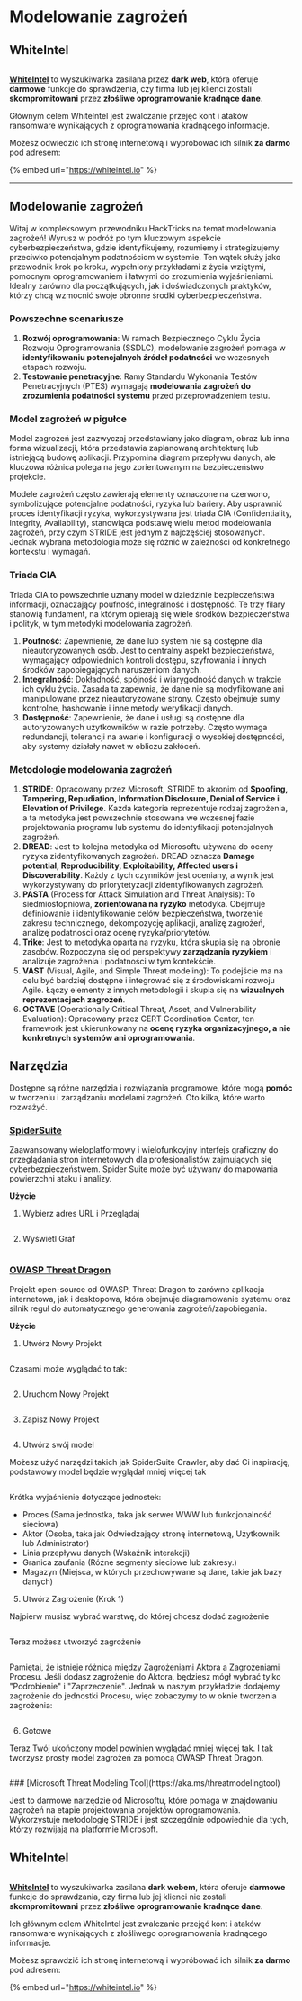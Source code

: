 # Modelowanie zagrożeń

## WhiteIntel

<figure><img src=".gitbook/assets/image (1224).png" alt=""><figcaption></figcaption></figure>

[**WhiteIntel**](https://whiteintel.io) to wyszukiwarka zasilana przez **dark web**, która oferuje **darmowe** funkcje do sprawdzenia, czy firma lub jej klienci zostali **skompromitowani** przez **złośliwe oprogramowanie kradnące dane**.

Głównym celem WhiteIntel jest zwalczanie przejęć kont i ataków ransomware wynikających z oprogramowania kradnącego informacje.

Możesz odwiedzić ich stronę internetową i wypróbować ich silnik **za darmo** pod adresem:

{% embed url="https://whiteintel.io" %}

---

## Modelowanie zagrożeń

Witaj w kompleksowym przewodniku HackTricks na temat modelowania zagrożeń! Wyrusz w podróż po tym kluczowym aspekcie cyberbezpieczeństwa, gdzie identyfikujemy, rozumiemy i strategizujemy przeciwko potencjalnym podatnościom w systemie. Ten wątek służy jako przewodnik krok po kroku, wypełniony przykładami z życia wziętymi, pomocnym oprogramowaniem i łatwymi do zrozumienia wyjaśnieniami. Idealny zarówno dla początkujących, jak i doświadczonych praktyków, którzy chcą wzmocnić swoje obronne środki cyberbezpieczeństwa.

### Powszechne scenariusze

1. **Rozwój oprogramowania**: W ramach Bezpiecznego Cyklu Życia Rozwoju Oprogramowania (SSDLC), modelowanie zagrożeń pomaga w **identyfikowaniu potencjalnych źródeł podatności** we wczesnych etapach rozwoju.
2. **Testowanie penetracyjne**: Ramy Standardu Wykonania Testów Penetracyjnych (PTES) wymagają **modelowania zagrożeń do zrozumienia podatności systemu** przed przeprowadzeniem testu.

### Model zagrożeń w pigułce

Model zagrożeń jest zazwyczaj przedstawiany jako diagram, obraz lub inna forma wizualizacji, która przedstawia zaplanowaną architekturę lub istniejącą budowę aplikacji. Przypomina diagram przepływu danych, ale kluczowa różnica polega na jego zorientowanym na bezpieczeństwo projekcie.

Modele zagrożeń często zawierają elementy oznaczone na czerwono, symbolizujące potencjalne podatności, ryzyka lub bariery. Aby usprawnić proces identyfikacji ryzyka, wykorzystywana jest triada CIA (Confidentiality, Integrity, Availability), stanowiąca podstawę wielu metod modelowania zagrożeń, przy czym STRIDE jest jednym z najczęściej stosowanych. Jednak wybrana metodologia może się różnić w zależności od konkretnego kontekstu i wymagań.

### Triada CIA

Triada CIA to powszechnie uznany model w dziedzinie bezpieczeństwa informacji, oznaczający poufność, integralność i dostępność. Te trzy filary stanowią fundament, na którym opierają się wiele środków bezpieczeństwa i polityk, w tym metodyki modelowania zagrożeń.

1. **Poufność**: Zapewnienie, że dane lub system nie są dostępne dla nieautoryzowanych osób. Jest to centralny aspekt bezpieczeństwa, wymagający odpowiednich kontroli dostępu, szyfrowania i innych środków zapobiegających naruszeniom danych.
2. **Integralność**: Dokładność, spójność i wiarygodność danych w trakcie ich cyklu życia. Zasada ta zapewnia, że dane nie są modyfikowane ani manipulowane przez nieautoryzowane strony. Często obejmuje sumy kontrolne, hashowanie i inne metody weryfikacji danych.
3. **Dostępność**: Zapewnienie, że dane i usługi są dostępne dla autoryzowanych użytkowników w razie potrzeby. Często wymaga redundancji, tolerancji na awarie i konfiguracji o wysokiej dostępności, aby systemy działały nawet w obliczu zakłóceń.

### Metodologie modelowania zagrożeń

1. **STRIDE**: Opracowany przez Microsoft, STRIDE to akronim od **Spoofing, Tampering, Repudiation, Information Disclosure, Denial of Service i Elevation of Privilege**. Każda kategoria reprezentuje rodzaj zagrożenia, a ta metodyka jest powszechnie stosowana we wczesnej fazie projektowania programu lub systemu do identyfikacji potencjalnych zagrożeń.
2. **DREAD**: Jest to kolejna metodyka od Microsoftu używana do oceny ryzyka zidentyfikowanych zagrożeń. DREAD oznacza **Damage potential, Reproducibility, Exploitability, Affected users i Discoverability**. Każdy z tych czynników jest oceniany, a wynik jest wykorzystywany do priorytetyzacji zidentyfikowanych zagrożeń.
3. **PASTA** (Process for Attack Simulation and Threat Analysis): To siedmiostopniowa, **zorientowana na ryzyko** metodyka. Obejmuje definiowanie i identyfikowanie celów bezpieczeństwa, tworzenie zakresu technicznego, dekompozycję aplikacji, analizę zagrożeń, analizę podatności oraz ocenę ryzyka/priorytetów.
4. **Trike**: Jest to metodyka oparta na ryzyku, która skupia się na obronie zasobów. Rozpoczyna się od perspektywy **zarządzania ryzykiem** i analizuje zagrożenia i podatności w tym kontekście.
5. **VAST** (Visual, Agile, and Simple Threat modeling): To podejście ma na celu być bardziej dostępne i integrować się z środowiskami rozwoju Agile. Łączy elementy z innych metodologii i skupia się na **wizualnych reprezentacjach zagrożeń**.
6. **OCTAVE** (Operationally Critical Threat, Asset, and Vulnerability Evaluation): Opracowany przez CERT Coordination Center, ten framework jest ukierunkowany na **ocenę ryzyka organizacyjnego, a nie konkretnych systemów ani oprogramowania**.

## Narzędzia

Dostępne są różne narzędzia i rozwiązania programowe, które mogą **pomóc** w tworzeniu i zarządzaniu modelami zagrożeń. Oto kilka, które warto rozważyć.

### [SpiderSuite](https://github.com/3nock/SpiderSuite)

Zaawansowany wieloplatformowy i wielofunkcyjny interfejs graficzny do przeglądania stron internetowych dla profesjonalistów zajmujących się cyberbezpieczeństwem. Spider Suite może być używany do mapowania powierzchni ataku i analizy.

**Użycie**

1. Wybierz adres URL i Przeglądaj

<figure><img src="../.gitbook/assets/threatmodel_spidersuite_1.png" alt=""><figcaption></figcaption></figure>

2. Wyświetl Graf

<figure><img src="../.gitbook/assets/threatmodel_spidersuite_2.png" alt=""><figcaption></figcaption></figure>

### [OWASP Threat Dragon](https://github.com/OWASP/threat-dragon/releases)

Projekt open-source od OWASP, Threat Dragon to zarówno aplikacja internetowa, jak i desktopowa, która obejmuje diagramowanie systemu oraz silnik reguł do automatycznego generowania zagrożeń/zapobiegania.

**Użycie**

1. Utwórz Nowy Projekt

<figure><img src="../.gitbook/assets/create_new_project_1.jpg" alt=""><figcaption></figcaption></figure>

Czasami może wyglądać to tak:

<figure><img src="../.gitbook/assets/1_threatmodel_create_project.jpg" alt=""><figcaption></figcaption></figure>

2. Uruchom Nowy Projekt

<figure><img src="../.gitbook/assets/launch_new_project_2.jpg" alt=""><figcaption></figcaption></figure>

3. Zapisz Nowy Projekt

<figure><img src="../.gitbook/assets/save_new_project.jpg" alt=""><figcaption></figcaption></figure>

4. Utwórz swój model

Możesz użyć narzędzi takich jak SpiderSuite Crawler, aby dać Ci inspirację, podstawowy model będzie wyglądał mniej więcej tak

<figure><img src="../.gitbook/assets/0_basic_threat_model.jpg" alt=""><figcaption></figcaption></figure>

Krótka wyjaśnienie dotyczące jednostek:

* Proces (Sama jednostka, taka jak serwer WWW lub funkcjonalność sieciowa)
* Aktor (Osoba, taka jak Odwiedzający stronę internetową, Użytkownik lub Administrator)
* Linia przepływu danych (Wskaźnik interakcji)
* Granica zaufania (Różne segmenty sieciowe lub zakresy.)
* Magazyn (Miejsca, w których przechowywane są dane, takie jak bazy danych)

5. Utwórz Zagrożenie (Krok 1)

Najpierw musisz wybrać warstwę, do której chcesz dodać zagrożenie

<figure><img src="../.gitbook/assets/3_threatmodel_chose-threat-layer.jpg" alt=""><figcaption></figcaption></figure>

Teraz możesz utworzyć zagrożenie

<figure><img src="../.gitbook/assets/4_threatmodel_create-threat.jpg" alt=""><figcaption></figcaption></figure>

Pamiętaj, że istnieje różnica między Zagrożeniami Aktora a Zagrożeniami Procesu. Jeśli dodasz zagrożenie do Aktora, będziesz mógł wybrać tylko "Podrobienie" i "Zaprzeczenie". Jednak w naszym przykładzie dodajemy zagrożenie do jednostki Procesu, więc zobaczymy to w oknie tworzenia zagrożenia:

<figure><img src="../.gitbook/assets/2_threatmodel_type-option.jpg" alt=""><figcaption></figcaption></figure>

6. Gotowe

Teraz Twój ukończony model powinien wyglądać mniej więcej tak. I tak tworzysz prosty model zagrożeń za pomocą OWASP Threat Dragon.

<figure><img src="../.gitbook/assets/threat_model_finished.jpg" alt=""><figcaption></figcaption></figure>
### [Microsoft Threat Modeling Tool](https://aka.ms/threatmodelingtool)

Jest to darmowe narzędzie od Microsoftu, które pomaga w znajdowaniu zagrożeń na etapie projektowania projektów oprogramowania. Wykorzystuje metodologię STRIDE i jest szczególnie odpowiednie dla tych, którzy rozwijają na platformie Microsoft.

## WhiteIntel

<figure><img src=".gitbook/assets/image (1224).png" alt=""><figcaption></figcaption></figure>

[**WhiteIntel**](https://whiteintel.io) to wyszukiwarka zasilana **dark webem**, która oferuje **darmowe** funkcje do sprawdzania, czy firma lub jej klienci nie zostali **skompromitowani** przez **złośliwe oprogramowanie kradnące dane**.

Ich głównym celem WhiteIntel jest zwalczanie przejęć kont i ataków ransomware wynikających z złośliwego oprogramowania kradnącego informacje.

Możesz sprawdzić ich stronę internetową i wypróbować ich silnik **za darmo** pod adresem:

{% embed url="https://whiteintel.io" %}

